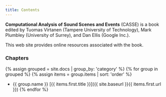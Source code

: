 ```yaml
---
title: Contents
---
```


**Computational Analysis of Sound Scenes and Events**
(CASSE) is a book edited by Tuomas Virtanen (Tampere University of Technology), Mark Plumbley (University of Surrey), and Dan Ellis (Google Inc.).

This web site provides online resources associated with the book.

### Chapters

{% assign grouped = site.docs | group_by: 'category' %}
{% for group in grouped %}
{% assign items = group.items | sort: 'order' %}
* {{ group.name }} [{{ items.first.title }}]({{ site.baseurl }}{{ items.first.url }})
{% endfor %}
